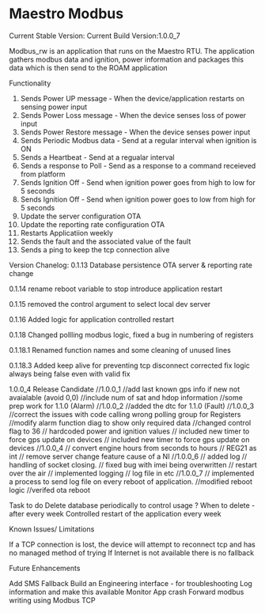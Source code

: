 # Maestro Modbus
Current Stable Version: 
Current Build Version:1.0.0_7

Modbus_rw is an application that runs on the Maestro RTU. The application gathers modbus data and ignition, power information and packages this data which is then send to the ROAM application


Functionality 
1) Sends Power UP message - When the device/application restarts on sensing power input
2) Sends Power Loss message - When the device senses loss of power input
3) Sends Power Restore message - When the device senses power input
4) Sends Periodic Modbus data - Send at a regular interval when ignition is ON
5) Sends a Heartbeat - Send at a regualar interval 
6) Sends a response to Poll - Send as a response to a command receieved from platform
7) Sends Ignition Off - Send when ignition power goes from high to low for 5 seconds
8) Sends Ignition Off - Send when ignition power goes to low from high for 5 seconds
9) Update the server configuration OTA
10) Update the reporting rate configuration OTA
11) Restarts Applicatiion weekly
12) Sends the fault and the associated value of the fault
13) Sends a ping to keep the tcp connection alive

Version Chanelog:
0.1.13 
Database persistence 
OTA server & reporting rate change

0.1.14
rename reboot variable to stop
introduce application restart 

0.1.15
removed the control argument to select local dev server

0.1.16
Added logic for application controlled restart

0.1.18
Changed pollling modbus logic, fixed a bug in numbering of registers

0.1.18.1
Renamed function names and some cleaning of unused lines

0.1.18.3
Added keep alive for preventing tcp disconnect
corrected fix logic always being false even with valid fix

1.0.0_4
Release Candidate 
//1.0.0_1
//add last known gps info if new not avaialable (avoid 0,0)
//include num of sat and hdop information
//some prep work for 1.1.0 (Alarm) 
//1.0.0_2
//added the dtc for 1.1.0 (Fault)
//1.0.0_3
//correct the issues with code calling wrong polling group for Registers
//modify alarm function diag to show only required data
//changed control flag to 36
// hardcoded power and ignition values
// included new timer to force gps update on devices
// included new timer to force gps update on devices
//1.0.0_4
// convert engine hours from seconds to hours
// REG21 as int 
// remove server change feature cause of a NI
//1.0.0_6
// added log
// handling of socket closing.
// fixed bug with imei being overwritten 
// restart over the air
// implemented logging
// log file in etc
//1.0.0_7
// implemented a process to send log file on every reboot of application.
//modified reboot logic
//verifed ota reboot

Task to do
Delete database periodically to control usage 
    ? When to delete - after every week 
Controlled restart of the application every week 

Known Issues/ Limitations

If a TCP connection is lost, the device will attempt to reconnect tcp and has no managed method of trying
If Internet is not available there is no fallback

Future Enhancements

Add SMS Fallback
Build an Engineering interface - for troubleshooting
Log information and make this available
Monitor App crash 
Forward modbus writing using Modbus TCP


